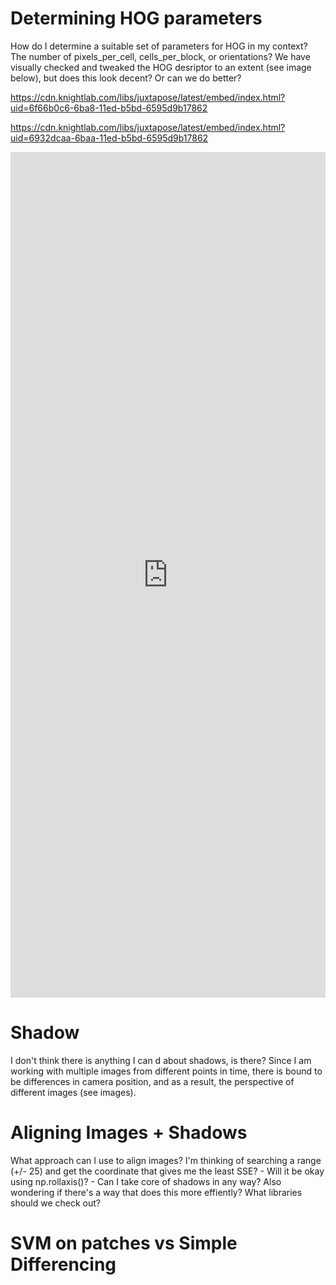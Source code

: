 # Determining HOG parameters
How do I determine a suitable set of parameters for HOG in my context? The number of pixels_per_cell, cells_per_block, or orientations? We have visually checked and tweaked the HOG desriptor to an extent (see image below), but does this look decent? Or can we do better?


https://cdn.knightlab.com/libs/juxtapose/latest/embed/index.html?uid=6f66b0c6-6ba8-11ed-b5bd-6595d9b17862

https://cdn.knightlab.com/libs/juxtapose/latest/embed/index.html?uid=6932dcaa-6baa-11ed-b5bd-6595d9b17862

<iframe frameborder="0" class="juxtapose" width="100%" height="1353" src="https://cdn.knightlab.com/libs/juxtapose/latest/embed/index.html?uid=da1ea0bc-6c12-11ed-b5bd-6595d9b17862"></iframe>


# Shadow
I don't think there is anything I can d about shadows, is there? Since I am working with multiple images from different points in time, there is bound to be differences in camera position, and as a result, the perspective of different images (see images).


# Aligning Images + Shadows
What approach can I use to align images? I'm thinking of searching a range (+/- 25) and get the coordinate that gives me the least SSE? 
    - Will it be okay using np.rollaxis()?
    - Can I take core of shadows in any way?
Also wondering if there's a way that does this more effiently? What libraries should we check out?

# SVM on patches vs Simple Differencing